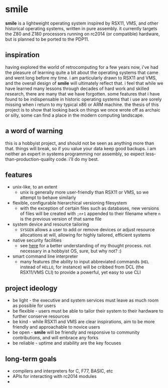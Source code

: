 # smile
**smile** is a lightweight operating system inspired by RSX11, VMS, and other historical operating systems, written in pure assembly. it currently targets the Z80 and Z180 processors running on rc2014 (or compatible) hardware, but is planned to be ported to the PDP11.

## inspiration
having explored the world of retrocomputing for a few years now, i've had the pleasure of learning quite a bit about the operating systems that came and went long before my time. i am particularly drawn to RSX11 and VMS, and the overall design of **smile** will ultimately reflect that. i feel that while we have learned many lessons through decades of hard work and skilled research, there are many that we have forgotten. some features that i have found to be indispensable in historic operating systems that i use are sorely missing when i return to my typical x86 or ARM machine. the thesis of this project is to show that looking back on things we once wrote off as archaic or silly, some can find a place in the modern computing landscape.

## a word of warning
this is a hobbyist project, and should not be seen as anything more than that. things will break, so if you value your data keep good backups. i am neither an expert in systems programming nor assembly, so expect less-than-production-quality code. i'll do my best.

## features
* unix-like, to an extent
  * unix is generally more user-friendly than RSX11 or VMS, so we attempt to behave similarly
* flexible, configurable hierarchical versioning filesystem
  * with the exception of certain files such as databases, new versions of files will be created with `;n+1` appended to their filename where `n` is the previous version of that same file
* system device and resource tailoring
  * `SYSGEN` allows a user to add or remove devices or adjust resource allocations at will, allowing for highly tailored, efficient systems
* native security facilities
  * see [here](http://www0.mi.infn.it/~calcolo/OpenVMS/ssb71/6346/6346ptoc.htm) for a better understanding of my thought process. not necessary in a hobbyist OS, sure, but why not? :)
* smart command line interpreter
  * many features (the ability to input abbreviated commands (`HEL` instead of `HELLO`, for instance) will be cribbed from DCL (the RSX11/VMS CLI) to provide a powerful, yet easy to use CLI

## project ideology
* be light - the executive and system services must leave as much room as possible for users
* be flexible - users must be able to tailor their system to their hardware to further conserve resources
* be kind - while RSX11 and VMS are clear inspirations, aim to be more friendly and approachable to novice users
* be open - **smile** will be friendly and responsive to community contributions, and will embrace any forks
* be reliable - uptime and stability are the key focuses

## long-term goals
* compilers and interpreters for C, F77, BASIC, etc
* APIs for interacting with rc2014 modules
* 
